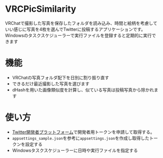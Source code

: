 # VRCPicSimilarity
VRChatで撮影した写真を保存したフォルダを読み込み、時間と絵柄を考慮していい感じに写真を4枚を選んでTwitterに投稿するアプリケーションです。
Windowsのタスクスケジューラーで実行ファイルを登録すると定期的に実行できます

# 機能
- VRChatの写真フォルダ配下を日別に割り振り直す
- できるだけ最近撮影した写真を選びます
- dHashを用いた画像類似度を計算し、似ている写真は投稿写真から除かれます

# 使い方
- [Twitter開発者プラットフォーム](https://developer.twitter.com/ja/docs/twitter-ads-api/getting-started)で開発者用トークンを申請して取得する。
- `appsettings_sample.json`を参考に`appsettings.json`を作成し取得したトークンを設定する
- Windowsタスクスケジューラーに日時や実行ファイルを指定する
